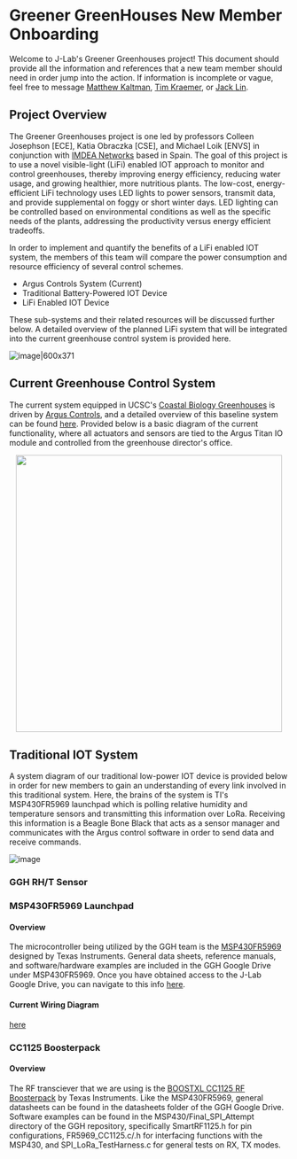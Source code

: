 # Greener GreenHouses New Member Onboarding
Welcome to J-Lab's Greener Greenhouses project! This document should provide all the information and references that a new team member should need in order jump into the action. If information is incomplete or vague, feel free to message [Matthew Kaltman](mailto:mkaltman@ucsc.edu?subject=[GitHub]%20Source%20Han%20Sans), [Tim Kraemer](mailto:tikraeme@ucsc.edu?subject=[GitHub]%20Source%20Han%20Sans), or [Jack Lin](mailto:jlin143@ucsc.edu?subject=[GitHub]%20Source%20Han%20Sans).

## Project Overview
The Greener Greenhouses project is one led by professors Colleen Josephson [ECE], Katia Obraczka [CSE], and Michael Loik [ENVS] in conjunction with [IMDEA Networks](https://networks.imdea.org/about-imdea-networks/) based in Spain. The goal of this project is to use a novel visible-light (LiFi) enabled IOT approach to monitor and control greenhouses, thereby improving energy efficiency, reducing water usage, and growing healthier, more nutritious plants. The low-cost, energy-efficient LiFi technology uses LED lights to power sensors, transmit data, and provide supplemental on foggy or short winter days. LED lighting can be controlled based on environmental conditions as well as the specific needs of the plants, addressing the productivity versus energy efficient tradeoffs. 


In order to implement and quantify the benefits of a LiFi enabled IOT system, the members of this team will compare the power consumption and resource efficiency of several control schemes. 
* Argus Controls System (Current)
* Traditional Battery-Powered IOT Device
* LiFi Enabled IOT Device

These sub-systems and their related resources will be discussed further below. A detailed overview of the planned LiFi system that will be integrated into the current greenhouse control system is provided here.

![image|600x371](https://github.com/jlab-sensing/GreenerGreenHouses/assets/133836006/08766264-8e22-4e1d-bff3-384b1e383e17 )


## Current Greenhouse Control System
The current system equipped in UCSC's [Coastal Biology Greenhouses](https://greenhouse.ucsc.edu/research/facility-cbg.html) is driven by [Argus Controls](https://arguscontrols.com/), and a detailed overview of this baseline system can be found [here](https://drive.google.com/drive/folders/1_lNfw5vJW_Q_KWBBiqxn9BiAg7NH7jfJ?usp=sharing). Provided below is a basic diagram of the current functionality, where all actuators and sensors are tied to the Argus Titan IO module and controlled from the greenhouse director's office.

<p align="center">
<img width="480" height="500" src="https://github.com/jlab-sensing/GreenerGreenHouses/assets/133836006/9187ddc8-56a3-427e-ab8b-aa702891e5ed">
</p>



## Traditional IOT System

A system diagram of our traditional low-power IOT device is provided below in order for new members to gain an understanding of every link involved in this traditional system. Here, the brains of the system is TI's MSP430FR5969 launchpad which is polling relative humidity and temperature sensors and transmitting this information over LoRa. Receiving this information is a Beagle Bone Black that acts as a sensor manager and communicates with the Argus control software in order to send data and receive commands.

![image](https://github.com/jlab-sensing/GreenerGreenHouses/assets/133836006/9b7c92c4-6507-470a-a9c7-7d83ccedcf46)



### GGH RH/T Sensor

### MSP430FR5969 Launchpad

#### Overview
The microcontroller being utilized by the GGH team is the [MSP430FR5969](https://www.ti.com/product/MSP430FR5969?utm_source=google&utm_medium=cpc&utm_campaign=epd-null-null-GPN_EN-cpc-pf-google-wwe&utm_content=MSP430FR5969&ds_k=%7b_dssearchterm%7d&DCM=yes&gclid=CjwKCAjw3oqoBhAjEiwA_UaLtj0zWJxyBJCrLkihQoXO8O6QFz54VD2A-_e_Rqq8SBqXRJOLkkrMNRoC8pIQAvD_BwE&gclsrc=aw.ds) designed by Texas Instruments. General data sheets, reference manuals, and software/hardware examples are included in the GGH Google Drive under MSP430FR5969. Once you have obtained access to the J-Lab Google Drive, you can navigate to this info [here](https://drive.google.com/drive/folders/1jpBABjsWT8H2YCBZDEAygGu2eUNpcp-V?usp=sharing).

#### Current Wiring Diagram








[here](https://github.com/jlab-sensing/GreenerGreenHouses/tree/main/MSP430)

### CC1125 Boosterpack

#### Overview
The RF transciever that we are using is the [BOOSTXL CC1125 RF Boosterpack](https://www.ti.com/lit/an/swra520/swra520.pdf?ts=1694669569713) by Texas Instruments. Like the MSP430FR5969, general datasheets can be found in the datasheets folder of the GGH Google Drive. Software examples can be found in the MSP430/Final_SPI_Attempt directory of the GGH repository, specifically SmartRF1125.h for pin configurations, FR5969_CC1125.c/.h for interfacing functions with the MSP430, and SPI_LoRa_TestHarness.c for general tests on RX, TX modes.  
